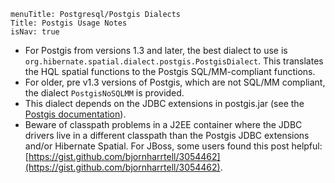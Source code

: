 ```
menuTitle: Postgresql/Postgis Dialects
Title: Postgis Usage Notes
isNav: true
```
* For Postgis from versions 1.3 and later, the best dialect to use is `org.hibernate.spatial.dialect.postgis.PostgisDialect`. This translates the HQL spatial functions to the Postgis SQL/MM-compliant functions.
* For older, pre v1.3 versions of Postgis, which are not SQL/MM compliant, the dialect `PostgisNoSQLMM` is provided.
* This dialect depends on the JDBC extensions in postgis.jar (see the [Postgis documentation](http://postgis.net/docs/postgis_installation.html#id336398)).
* Beware of classpath problems in a J2EE container where the JDBC drivers live in a different classpath than the Postgis JDBC extensions and/or Hibernate Spatial. For JBoss, some users found this post helpful: [https://gist.github.com/bjornharrtell/3054462](https://gist.github.com/bjornharrtell/3054462).
